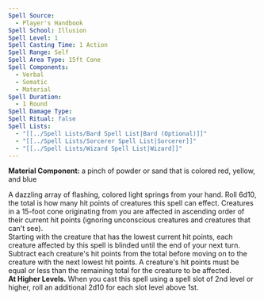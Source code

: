 ```yaml
---
Spell Source:
  - Player's Handbook
Spell School: Illusion
Spell Level: 1
Spell Casting Time: 1 Action
Spell Range: Self
Spell Area Type: 15ft Cone
Spell Components:
  - Verbal
  - Somatic
  - Material
Spell Duration:
  - 1 Round
Spell Damage Type: 
Spell Ritual: false
Spell Lists:
  - "[[../Spell Lists/Bard Spell List|Bard (Optional)]]"
  - "[[../Spell Lists/Sorcerer Spell List|Sorcerer]]"
  - "[[../Spell Lists/Wizard Spell List|Wizard]]"
---
```


**Material Component:** a pinch of powder or sand that is colored red, yellow, and blue

A dazzling array of flashing, colored light springs from your hand. Roll 6d10, the total is how many hit points of creatures this spell can effect. Creatures in a 15-foot cone originating from you are affected in ascending order of their current hit points (ignoring unconscious creatures and creatures that can't see).  
Starting with the creature that has the lowest current hit points, each creature affected by this spell is blinded until the end of your next turn. Subtract each creature's hit points from the total before moving on to the creature with the next lowest hit points. A creature's hit points must be equal or less than the remaining total for the creature to be affected.   
**At Higher Levels.** When you cast this spell using a spell slot of 2nd level or higher, roll an additional 2d10 for each slot level above 1st.
